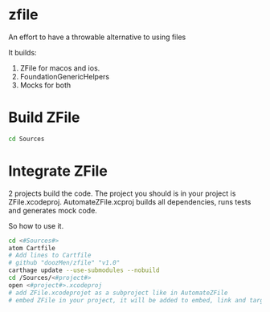 # zfile

An effort to have a throwable alternative to using files

It builds:

1. ZFile for macos and ios.
2. FoundationGenericHelpers
3. Mocks for both

# Build ZFile

```bash
cd Sources

```
# Integrate ZFile

2 projects build the code. The project you should is in your project is ZFile.xcodeproj. AutomateZFile.xcproj builds all dependencies, runs tests and generates mock code.

So how to use it.


``` bash
cd <#Sources#>
atom Cartfile
# Add lines to Cartfile
# github "doozMen/zfile" "v1.0"
carthage update --use-submodules --nobuild
cd /Sources/<#project#>
open <#project#>.xcodeproj
# add ZFile.xcodeprojet as a subproject like in AutomateZFile
# embed ZFile in your project, it will be added to embed, link and target depency so you always have the correct version for release and debug products.
```
